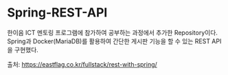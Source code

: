 # Spring-REST-API
한이음 ICT 멘토링 프로그램에 참가하여 공부하는 과정에서 추가한 Repository이다.
Spring과 Docker(MariaDB)를 활용하여 간단한 게시판 기능을 할 수 있는 REST API을 구현했다.


출처: https://eastflag.co.kr/fullstack/rest-with-spring/
